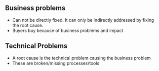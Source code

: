 
## Business problems
- Can not be directly fixed. It can only be indirectly addressed by fixing the root cause.
- Buyers buy because of business problems and impact
## Technical Problems
- A root cause is the technical problem causing the business problem
- These are broken/missing processes/tools
